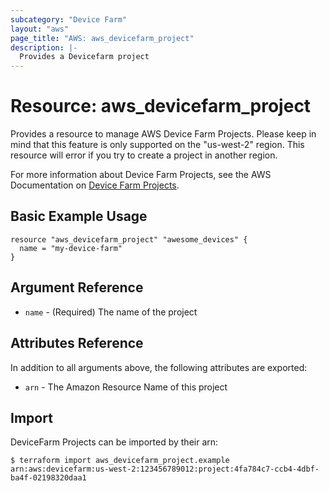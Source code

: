 ```yaml
---
subcategory: "Device Farm"
layout: "aws"
page_title: "AWS: aws_devicefarm_project"
description: |-
  Provides a Devicefarm project
---
```


# Resource: aws_devicefarm_project

Provides a resource to manage AWS Device Farm Projects. 
Please keep in mind that this feature is only supported on the "us-west-2" region.
This resource will error if you try to create a project in another region.

For more information about Device Farm Projects, see the AWS Documentation on
[Device Farm Projects][aws-get-project].

## Basic Example Usage


```hcl
resource "aws_devicefarm_project" "awesome_devices" {
  name = "my-device-farm"
}
```

## Argument Reference

* `name` - (Required) The name of the project

## Attributes Reference

In addition to all arguments above, the following attributes are exported:

* `arn` - The Amazon Resource Name of this project

[aws-get-project]: http://docs.aws.amazon.com/devicefarm/latest/APIReference/API_GetProject.html

## Import

DeviceFarm Projects can be imported by their arn:

```
$ terraform import aws_devicefarm_project.example arn:aws:devicefarm:us-west-2:123456789012:project:4fa784c7-ccb4-4dbf-ba4f-02198320daa1
```
